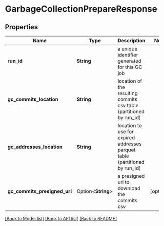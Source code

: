 # GarbageCollectionPrepareResponse

## Properties

Name | Type | Description | Notes
------------ | ------------- | ------------- | -------------
**run_id** | **String** | a unique identifier generated for this GC job | 
**gc_commits_location** | **String** | location of the resulting commits csv table (partitioned by run_id) | 
**gc_addresses_location** | **String** | location to use for expired addresses parquet table (partitioned by run_id) | 
**gc_commits_presigned_url** | Option<**String**> | a presigned url to download the commits csv | [optional]

[[Back to Model list]](../README.md#documentation-for-models) [[Back to API list]](../README.md#documentation-for-api-endpoints) [[Back to README]](../README.md)


